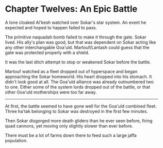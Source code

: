 # Chapter Twelves: An Epic Battle

A lone cloaked Al'kesh watched over Sokar's star system. An event he expected and hoped to happen failed to pass.

The primitive naquadah bomb failed to make it through the gate. Sokar lived. His ally's plan was good, but that was dependent on Sokar acting like any other interchangable Goa'uld. Martouf/Lantash could guess that the gate was protected properly with a shield.

It was the last ditch attempt to stop or weakened Sokar before the battle.

Martouf watched as a fleet dropped out of hyperspace and began approaching the Sokar homeworld. His heart dropped into his stomach. It didn't look good at all. The Goa'uld alliance was already outnumbered two to one. Either some of the system lords dropped out of the battle, or that other Goa'uld motherships were too far away.

***

At first, the battle seemed to have gone well for the Goa'uld combined fleet. Three ha'tak belonging to Sokar was destroyed in the first few minutes.

Then Sokar disgorged more death gliders than he ever seen before, firing quad cannons, yet moving only slightly slower than ever before.

There must be a lot of farms down there to feed such a large jaffa population.
